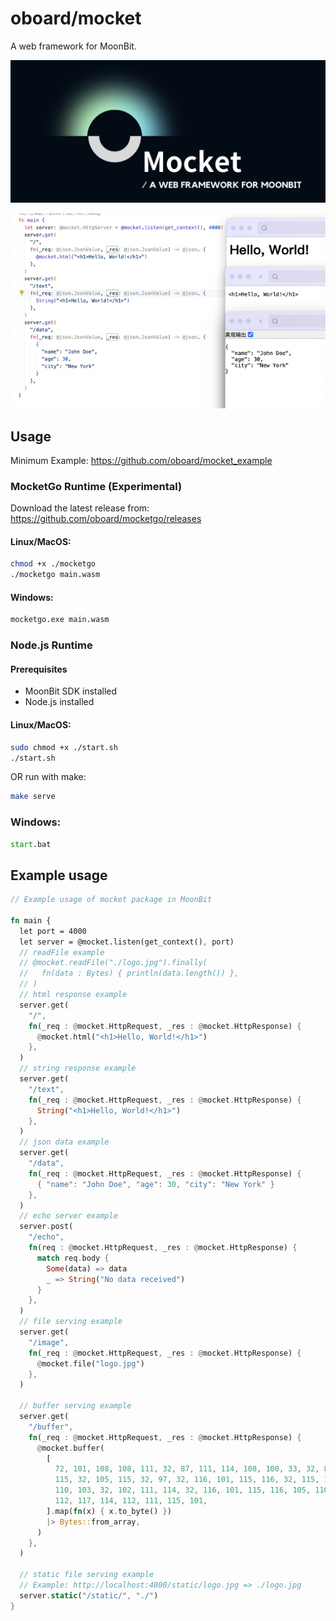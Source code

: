 # oboard/mocket

A web framework for MoonBit.

![logo](logo.jpg)

![screenshots](screenshots/1.png)

## Usage

Minimum Example: https://github.com/oboard/mocket_example

### MocketGo Runtime (Experimental)
Download the latest release from:
https://github.com/oboard/mocketgo/releases
#### Linux/MacOS:
```bash
chmod +x ./mocketgo
./mocketgo main.wasm
```

#### Windows:
```bat
mocketgo.exe main.wasm
```

### Node.js Runtime
#### Prerequisites

- MoonBit SDK installed
- Node.js installed

#### Linux/MacOS:

```bash
sudo chmod +x ./start.sh
./start.sh
```

OR run with make:

```bash
make serve
```

### Windows:

```bat
start.bat
```

## Example usage

```rust
// Example usage of mocket package in MoonBit

fn main {
  let port = 4000
  let server = @mocket.listen(get_context(), port)
  // readFile example
  // @mocket.readFile("./logo.jpg").finally(
  //   fn(data : Bytes) { println(data.length()) },
  // )
  // html response example
  server.get(
    "/",
    fn(_req : @mocket.HttpRequest, _res : @mocket.HttpResponse) {
      @mocket.html("<h1>Hello, World!</h1>")
    },
  )
  // string response example
  server.get(
    "/text",
    fn(_req : @mocket.HttpRequest, _res : @mocket.HttpResponse) {
      String("<h1>Hello, World!</h1>")
    },
  )
  // json data example
  server.get(
    "/data",
    fn(_req : @mocket.HttpRequest, _res : @mocket.HttpResponse) {
      { "name": "John Doe", "age": 30, "city": "New York" }
    },
  )
  // echo server example
  server.post(
    "/echo",
    fn(req : @mocket.HttpRequest, _res : @mocket.HttpResponse) {
      match req.body {
        Some(data) => data
        _ => String("No data received")
      }
    },
  )
  // file serving example
  server.get(
    "/image",
    fn(_req : @mocket.HttpRequest, _res : @mocket.HttpResponse) {
      @mocket.file("logo.jpg")
    },
  )

  // buffer serving example
  server.get(
    "/buffer",
    fn(_req : @mocket.HttpRequest, _res : @mocket.HttpResponse) {
      @mocket.buffer(
        [
          72, 101, 108, 108, 111, 32, 87, 111, 114, 108, 100, 33, 32, 84, 104, 105,
          115, 32, 105, 115, 32, 97, 32, 116, 101, 115, 116, 32, 115, 116, 114, 105,
          110, 103, 32, 102, 111, 114, 32, 116, 101, 115, 116, 105, 110, 103, 32,
          112, 117, 114, 112, 111, 115, 101,
        ].map(fn(x) { x.to_byte() })
        |> Bytes::from_array,
      )
    },
  )

  // static file serving example
  // Example: http://localhost:4000/static/logo.jpg => ./logo.jpg
  server.static("/static/", "./")
}

```
